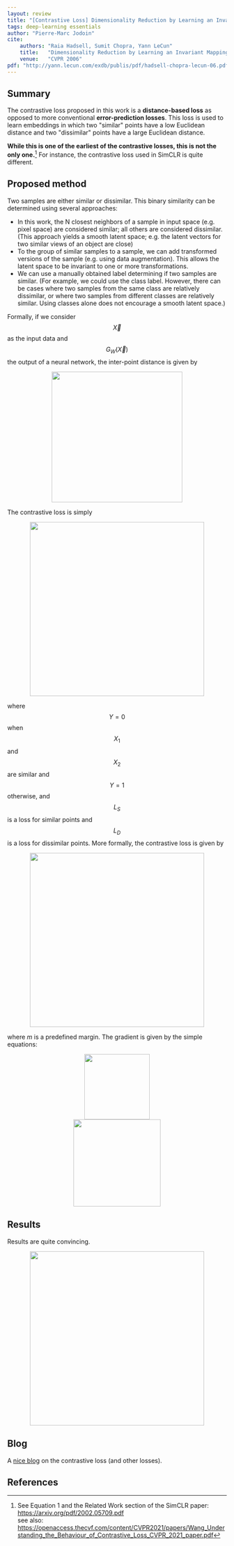 ```yaml
---
layout: review
title: "[Contrastive Loss] Dimensionality Reduction by Learning an Invariant Mapping"
tags: deep-learning essentials
author: "Pierre-Marc Jodoin"
cite:
    authors: "Raia Hadsell, Sumit Chopra, Yann LeCun"
    title:   "Dimensionality Reduction by Learning an Invariant Mapping"
    venue:   "CVPR 2006"
pdf: "http://yann.lecun.com/exdb/publis/pdf/hadsell-chopra-lecun-06.pdf"
---
```




## Summary

The contrastive loss proposed in this work is a **distance-based loss** as opposed to more conventional **error-prediction losses**.  This loss is used to learn embeddings in which two "similar" points have a low Euclidean distance and two "dissimilar" points have a large Euclidean distance.

**While this is one of the earliest of the contrastive losses, this is not the only one.**[^1] For instance, the contrastive loss used in SimCLR is quite different.

## Proposed method

Two samples are either similar or dissimilar. This binary similarity can be determined using several approaches:

* In this work, the N closest neighbors of a sample in input space (e.g. pixel space) are considered similar; all others are considered dissimilar. (This approach yields a smooth latent space; e.g. the latent vectors for two similar views of an object are close)
* To the group of similar samples to a sample, we can add transformed versions of the sample (e.g. using data augmentation). This allows the latent space to be invariant to one or more transformations.
* We can use a manually obtained label determining if two samples are similar. (For example, we could use the class label. However, there can be cases where two samples from the same class are relatively dissimilar, or where two samples from different classes are relatively similar. Using classes alone does not encourage a smooth latent space.)

Formally, if we consider $$\vec X$$ as the input data and $$G_W(\vec X)$$ the output of a neural network, the inter-point distance is given by


<center><img src="/article/images/contrastiveLoss/sc01.png" width="300"></center>

The contrastive loss is simply
<center><img src="/article/images/contrastiveLoss/sc02.png" width="400"></center>

where $$Y=0$$ when $$X_1$$ and $$X_2$$ are similar and $$Y=1$$ otherwise, and $$L_S$$ is a loss for similar points and $$L_D$$ is a loss for dissimilar points.  More formally, the contrastive loss is given by

<center><img src="/article/images/contrastiveLoss/sc03.png" width="400"></center>

where $m$ is a predefined margin.  The gradient is given by the simple equations:

<center><img src="/article/images/contrastiveLoss/sc04.png" width="150"></center>
<center><img src="/article/images/contrastiveLoss/sc07.png" width="200"></center>

## Results

Results are quite convincing.

<center><img src="/article/images/contrastiveLoss/sc05.png" width="400"></center>

## Blog

A [nice blog](https://jdhao.github.io/2017/03/13/some_loss_and_explanations/) on the contrastive loss (and other losses).

## References

[^1]: See Equation 1 and the Related Work section of the SimCLR paper: <https://arxiv.org/pdf/2002.05709.pdf>  
      see also:  
      <https://openaccess.thecvf.com/content/CVPR2021/papers/Wang_Understanding_the_Behaviour_of_Contrastive_Loss_CVPR_2021_paper.pdf>

